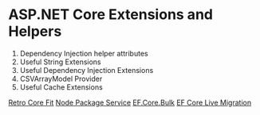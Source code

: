 # ASP.NET Core  Extensions and Helpers

1. Dependency Injection helper attributes
2. Useful String Extensions
3. Useful Dependency Injection Extensions
4. CSVArrayModel Provider
5. Useful Cache Extensions

[Retro Core Fit](./RetroFit/README.md)
[Node Package Service](./NodePackageService/README.md)
[EF.Core.Bulk](./EF.Core.Bulk/README.md)
[EF Core Live Migration](./EFCoreLiveMigration/README.md)